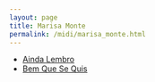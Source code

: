 ```yaml
---
layout: page
title: Marisa Monte
permalink: /midi/marisa_monte.html
---
```


* [Ainda Lembro](https://objectstorage.sa-saopaulo-1.oraclecloud.com/n/grwdgud0delr/b/victor3d.com.br/o/midi%2Flembro.mid)
* [Bem Que Se Quis](https://objectstorage.sa-saopaulo-1.oraclecloud.com/n/grwdgud0delr/b/victor3d.com.br/o/midi%2Fb-s-quis.mid)